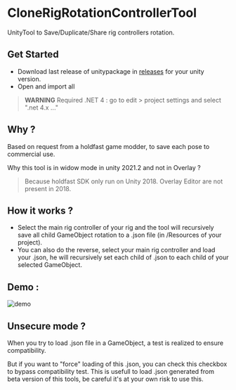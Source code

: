 # CloneRigRotationControllerTool
UnityTool to Save/Duplicate/Share rig controllers rotation.

## Get Started 
- Download last release of unitypackage in [releases](https://github.com/OlivierArgentieri/CloneRigRotationControllerTool/releases) for your unity version.
- Open and import all
> **WARNING** Required .NET 4 : go to edit > project settings and select ".net 4.x ..."

## Why ?
Based on request from a holdfast game modder, to save each pose to commercial use.

Why this tool is in widow mode in unity 2021.2 and not in Overlay ? 
> Because holdfast SDK only run on Unity 2018. Overlay Editor are not present in 2018.


## How it works ?
- Select the main rig controller of your rig and the tool will recursively save all child GameObject rotation to a .json file (in /Resources of your project).
- You can also do the reverse, select your main rig controller and load your .json, he will recursively set each child of .json to each child of your selected GameObject.

## Demo :
![demo](https://github.com/OlivierArgentieri/CloneRigRotationControllerTool/blob/main/assets/Demo.gif)

## Unsecure mode ?
When you try to load .json file in a GameObject, a test is realized to ensure compatibility.

But if you want to "force" loading of this .json, you can check this checkbox to bypass compatibility test.
This is usefull to load .json generated from beta version of this tools, be careful it's at your own risk to use this.
